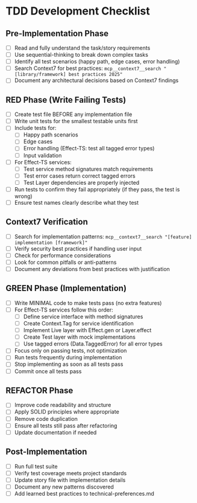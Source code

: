 # TDD Development Checklist

## Pre-Implementation Phase
- [ ] Read and fully understand the task/story requirements
- [ ] Use sequential-thinking to break down complex tasks
- [ ] Identify all test scenarios (happy path, edge cases, error handling)
- [ ] Search Context7 for best practices: `mcp__context7__search "[library/framework] best practices 2025"`
- [ ] Document any architectural decisions based on Context7 findings

## RED Phase (Write Failing Tests)
- [ ] Create test file BEFORE any implementation file
- [ ] Write unit tests for the smallest testable units first
- [ ] Include tests for:
  - [ ] Happy path scenarios
  - [ ] Edge cases
  - [ ] Error handling (Effect-TS: test all tagged error types)
  - [ ] Input validation
- [ ] For Effect-TS services:
  - [ ] Test service method signatures match requirements
  - [ ] Test error cases return correct tagged errors
  - [ ] Test Layer dependencies are properly injected
- [ ] Run tests to confirm they fail appropriately (if they pass, the test is wrong)
- [ ] Ensure test names clearly describe what they test

## Context7 Verification
- [ ] Search for implementation patterns: `mcp__context7__search "[feature] implementation [framework]"`
- [ ] Verify security best practices if handling user input
- [ ] Check for performance considerations
- [ ] Look for common pitfalls or anti-patterns
- [ ] Document any deviations from best practices with justification

## GREEN Phase (Implementation)
- [ ] Write MINIMAL code to make tests pass (no extra features)
- [ ] For Effect-TS services follow this order:
  - [ ] Define service interface with method signatures
  - [ ] Create Context.Tag for service identification  
  - [ ] Implement Live layer with Effect.gen or Layer.effect
  - [ ] Create Test layer with mock implementations
  - [ ] Use tagged errors (Data.TaggedError) for all error types
- [ ] Focus only on passing tests, not optimization
- [ ] Run tests frequently during implementation
- [ ] Stop implementing as soon as all tests pass
- [ ] Commit once all tests pass

## REFACTOR Phase
- [ ] Improve code readability and structure
- [ ] Apply SOLID principles where appropriate
- [ ] Remove code duplication
- [ ] Ensure all tests still pass after refactoring
- [ ] Update documentation if needed

## Post-Implementation
- [ ] Run full test suite
- [ ] Verify test coverage meets project standards
- [ ] Update story file with implementation details
- [ ] Document any new patterns discovered
- [ ] Add learned best practices to technical-preferences.md